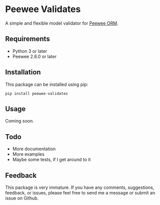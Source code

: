 # Peewee Validates

A simple and flexible model validator for [Peewee ORM](http://docs.peewee-orm.com/en/stable/).

## Requirements

- Python 3 or later
- Peewee 2.8.0 or later

## Installation

This package can be installed using pip:

    pip install peewee-validates

## Usage

Coming soon.

## Todo

- More documentation
- More examples
- Maybe some tests, if I get around to it

## Feedback

This package is very immature. If you have any comments, suggestions, feedback, or issues, please
feel free to send me a message or submit an issue on Github.
